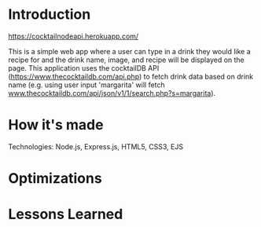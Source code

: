 # Introduction

https://cocktailnodeapi.herokuapp.com/

This is a simple web app where a user can type in a drink they would like a recipe for and the drink name, image, and recipe will be displayed on the page. 
This application uses the cocktailDB API (https://www.thecocktaildb.com/api.php) to fetch drink data based on drink name (e.g. using user input 'margarita' 
will fetch www.thecocktaildb.com/api/json/v1/1/search.php?s=margarita).

# How it's made

Technologies: Node.js, Express.js, HTML5, CSS3, EJS


# Optimizations


# Lessons Learned

